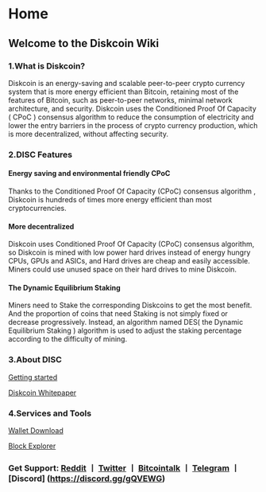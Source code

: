 # Home
## Welcome to the Diskcoin Wiki
### 1.What is Diskcoin?

Diskcoin is an energy-saving and scalable peer-to-peer crypto currency system that is more energy efficient than Bitcoin, retaining most of the features of Bitcoin, such as peer-to-peer networks, minimal network architecture, and security. Diskcoin uses the Conditioned Proof Of Capacity ( CPoC ) consensus algorithm to reduce the consumption of electricity and lower the entry barriers in the process of crypto currency production, which is more decentralized, without affecting security.



### 2.DISC Features

#### Energy saving and environmental friendly CPoC

Thanks to the Conditioned Proof Of Capacity (CPoC) consensus algorithm , Diskcoin is hundreds of times more energy efficient than most cryptocurrencies.

#### More decentralized

Diskcoin uses Conditioned Proof Of Capacity (CPoC) consensus algorithm, so Diskcoin is mined with low power hard drives instead of energy hungry CPUs, GPUs and ASICs, and Hard drives are cheap and easily accessible. Miners could use unused space on their hard drives to mine Diskcoin.

#### The Dynamic Equilibrium Staking

Miners need to Stake the corresponding Diskcoins to get the most benefit. And the proportion of coins that need Staking is not simply fixed or decrease progressively. Instead, an algorithm named DES( the Dynamic Equilibrium Staking ) algorithm is used to adjust the staking percentage according to the difficulty of mining.



### 3.About DISC

[Getting started](https://diskcoin.org/started.html) 

[Diskcoin Whitepaper](https://diskcoin.org/files/diskcoin-paper/Diskcoin.pdf)



### 4.Services and Tools

[Wallet Download](https://diskcoin.org/wallet.html) 

[Block Explorer](https://testnet.diskcoin.org/)



### Get Support: [Reddit](https://www.reddit.com/r/DiskcoinOrg/) 丨 [Twitter](https://twitter.com/Diskcoinorg) 丨 [Bitcointalk](https://bitcointalk.org/index.php?topic=5154264.0) 丨 [Telegram](https://t.me/Diskcoinofficialgroup) 丨  [Discord] (https://discord.gg/gQVEWG)

